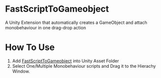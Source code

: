 # FastScriptToGameobject
A Unity Extension that automatically creates a GameObject and attach monobehaviour in one drag-drop action

# How To Use
1. Add [FastScriptToGameobject](FastScriptToGameobject) into Unity Asset Folder
2. Select One/Multiple Monobehaviour scripts and Drag it to the Hierachy Window.

